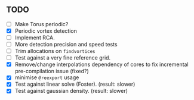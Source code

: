 ## TODO
- [ ] Make Torus periodic?
- [x] Periodic vortex detection
- [ ] Implement RCA.
- [ ] More detection precision and speed tests
- [ ] Trim allocations on `findvortices`
- [ ] Test against a very fine reference grid.
- [x] Remove/change interpolations dependency of cores to fix incremental pre-compilation issue (fixed?)
- [x] minimise `@reexport` usage
- [x] Test against linear solve (Foster). (result: slower)
- [x] Test against gaussian density. (result: slower)
